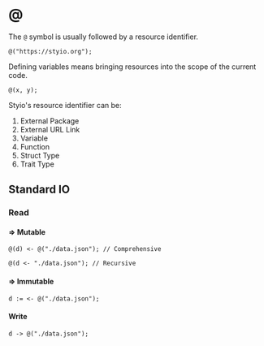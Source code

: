 # @

The `@` symbol is usually followed by a resource identifier.

```
@("https://styio.org");
```

Defining variables means bringing resources into the scope of the current code.

```
@(x, y);
```

Styio's resource identifier can be:

1. External Package
2. External URL Link
3. Variable
4. Function
5. Struct Type
6. Trait Type

## Standard IO

### Read

#### => Mutable

```
@(d) <- @("./data.json"); // Comprehensive

@(d <- "./data.json"); // Recursive
```

#### => Immutable

```
d := <- @("./data.json");
```

#### Write

```
d -> @("./data.json");
```
